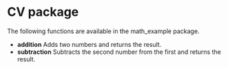 CV package
==========
The following functions are available in the math_example package.
- **addition** Adds two numbers and returns the result.
- **subtraction** Subtracts the second number from the first and returns the result.
